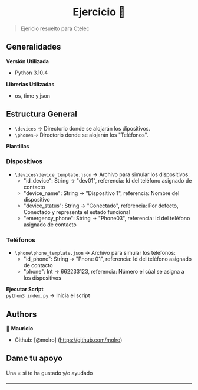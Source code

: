 <h1 align="center">Ejercicio 👋</h1>

> Ejericio resuelto para Ctelec
> 
## Generalidades
**Versión Utilizada**  
- Python 3.10.4

**Librerias Utilizadas**  
- os, time y json

## Estructura General
- ``\devices`` -> Directorio donde se alojarán los dipositivos.  
- ``\phones``-> Directorio donde se alojarán los "Teléfonos".  

**Plantillas**
### Dispositivos
- ``\devices\device_template.json`` -> Archivo para simular los dispositivos:
    - "id_device": String -> "dev01", referencia: Id del teléfono asignado de contacto    
    - "device_name": String -> "Dispositivo 1", referencia: Nombre del dispositivo
    - "device_status": String -> "Conectado", referencia: Por defecto, Conectado y representa el estado funcional  
    - "emergency_phone": String -> "Phone03", referencia: Id del teléfono asignado de contacto  
### Teléfonos
- ``\phone\phone_template.json`` -> Archivo para simular los teléfonos:
    - "id_phone": String -> "Phone 01", referencia: Id del teléfono asignado de contacto    
    - "phone": Int  ->  662233123, referencia: Número el cúal se asigna a los dispositivos
 
**Ejecutar Script**  
``python3 index.py`` -> Inicia el script

## Authors

👤 **Mauricio**

- Github: [@molro] (https://github.com/molro)

## Dame tu apoyo

Una ⭐️ si te ha gustado y/o ayudado

---
